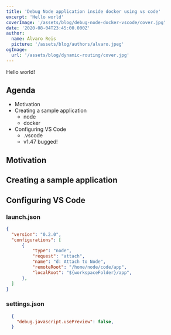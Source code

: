 ```yaml
---
title: 'Debug Node application inside docker using vs code'
excerpt: 'Hello world'
coverImage: '/assets/blog/debug-node-docker-vscode/cover.jpg'
date: '2020-08-04T23:45:00.000Z'
author:
  name: Álvaro Reis
  picture: '/assets/blog/authors/alvaro.jpeg'
ogImage:
  url: '/assets/blog/dynamic-routing/cover.jpg'
---
```


Hello world!

## Agenda
- Motivation
- Creating a sample application
  - node
  - docker
- Configuring VS Code
  - .vscode
  - v1.47 bugged!

## Motivation

## Creating a sample application
## Configuring VS Code
### launch.json
```json
{    
  "version": "0.2.0",
  "configurations": [
      {
          "type": "node",
          "request": "attach",
          "name": "d: Attach to Node",
          "remoteRoot": "/home/node/code/app",
          "localRoot": "${workspaceFolder}/app",            
      },        
  ]
}
```

### settings.json
```json
  {
    "debug.javascript.usePreview": false,
  }
```